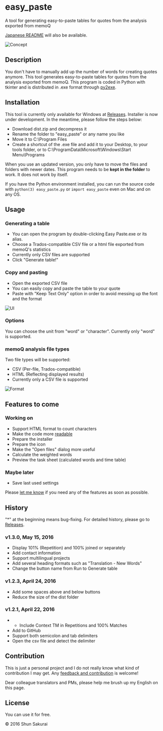 # easy_paste
A tool for generating easy-to-paste tables for quotes from the analysis exported from memoQ

[Japanese README](https://github.com/ShunSakurai/easy_paste/blob/master/README_jpn.md) will also be available.

![Concept](https://raw.github.com/wiki/ShunSakurai/easy_paste/easy_paste_concept.png)

## Description
You don't have to manually add up the number of words for creating quotes anymore. This tool generates easy-to-paste tables for quotes from the analysis exported from memoQ.
This program is coded in Python with tkinter and is distributed in .exe format through [py2exe](http://www.py2exe.org/).

## Installation
This tool is currently only available for Windows at [Releases](https://github.com/ShunSakurai/easy_paste/releases).
Installer is now under development. In the meantime, please follow the steps below:

- Download dist.zip and decompress it
- Rename the folder to "easy_paste" or any name you like
- Move it to C:\Program Files
- Create a shortcut of the .exe file and add it to your Desktop, to your tools folder, or to C:\ProgramData\Microsoft\Windows\Start Menu\Programs

When you use an updated version, you only have to move the files and folders with newer dates.
This program needs to be **kept in the folder** to work. It does not work by itself.

If you have the Python environment installed, you can run the source code with `python(3) easy_paste.py` or `import easy_paste` even on Mac and on any OS.

## Usage

### Generating a table

- You can open the program by double-clicking Easy Paste.exe or its alias.
- Choose a Trados-compatible CSV file or a html file exported from memoQ's statistics
- Currently only CSV files are supported
- Click "Generate table!"

### Copy and pasting

- Open the exported CSV file
- You can easily copy and paste the table to your quote
- Paste with "Keep Text Only" option in order to avoid messing up the font and the format

![UI](https://raw.github.com/wiki/ShunSakurai/easy_paste/easy_paste_ui.png)

### Options
You can choose the unit from "word" or "character". Currently only "word" is supported.

### memoQ analysis file types
Two file types will be supported:

- CSV (Per-file, Trados-compatible)
- HTML (Reflecting displayed results)
- Currently only a CSV file is supported

![Format](https://raw.github.com/wiki/ShunSakurai/easy_paste/easy_paste_format.png)

## Features to come
### Working on
- Support HTML format to count characters
- Make the code more [readable](http://www.amazon.com/dp/0596802293)
- Prepare the installer
- Prepare the icon
- Make the "Open files" dialog more useful
- Calculate the weighted words
- Preview the task sheet (calculated words and time table)

### Maybe later
- Save last used settings

Please [let me know](https://app.asana.com/-/share?s=132674863519245-jpqOgsUH4HdnKpFhvDDKXHfGUw0ccrb27xIIYgXyXV0-29199191293549) if you need any of the features as soon as possible.

## History
"*" at the beginning means bug-fixing.
For detailed history, please go to [Releases](https://github.com/ShunSakurai/easy_paste/releases).

### v1.3.0, May 15, 2016
- Display 101% (Repetition) and 100% joined or separately
- Add contact information
- Support multilingual projects
- Add several heading formats such as "Translation - New Words"
- Change the button name from Run to Generate table

### v1.2.3, April 24, 2016
- Add some spaces above and below buttons
- Reduce the size of the dist folder

### v1.2.1, April 22, 2016
- * Include Context TM in Repetitions and 100% Matches
- Add to GitHub
- Support both semicolon and tab delimiters
- Open the csv file and detect the delimiter

## Contribution
This is just a personal project and I do not really know what kind of contribution I may get. Any [feedback and contribution](https://app.asana.com/-/share?s=132674863519245-jpqOgsUH4HdnKpFhvDDKXHfGUw0ccrb27xIIYgXyXV0-29199191293549) is welcome!

Dear colleague translators and PMs, please help me brush up my English on this page.

## License
You can use it for free.

© 2016 Shun Sakurai
